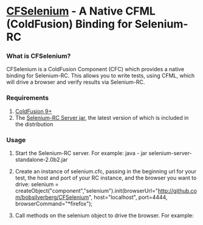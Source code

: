 [CFSelenium](http://github.com/bobsilverberg/CFSelenium) - A Native CFML (ColdFusion) Binding for Selenium-RC
=============================================================================================================

### What is CFSelenium? ###

CFSelenium is a ColdFusion Component (CFC) which provides a native binding for Selenium-RC. This allows you to write tests, using CFML, which will drive a browser and verify results via Selenium-RC.

### Requirements ###

1. [ColdFusion 9+](http://www.coldfusion.com)
2. The [Selenium-RC Server jar](http://seleniumhq.org/download/previous.html#selenium-rc-previous-downloads), the latest version of which is included in the distribution

### Usage ###

1. Start the Selenium-RC server.  For example:
	java - jar selenium-server-standalone-2.0b2.jar

2. Create an instance of selenium.cfc, passing in the beginning url for your test, the host and port of your RC instance, and the browser you want to drive:
	selenium = createObject("component","selenium").init(browserUrl="http://github.com/bobsilverberg/CFSelenium", host="localhost", port=4444, browserCommand="*firefox");

3. Call methods on the selenium object to drive the browser. For example:

